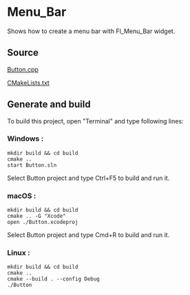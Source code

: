 # Menu_Bar

Shows how to create a menu bar with Fl_Menu_Bar widget.

## Source

[Button.cpp](Button.cpp)

[CMakeLists.txt](CMakeLists.txt)

## Generate and build

To build this project, open "Terminal" and type following lines:

### Windows :

``` shell
mkdir build && cd build
cmake .. 
start Button.sln
```

Select Button project and type Ctrl+F5 to build and run it.

### macOS :

``` shell
mkdir build && cd build
cmake .. -G "Xcode"
open ./Button.xcodeproj
```

Select Button project and type Cmd+R to build and run it.

### Linux :

``` shell
mkdir build && cd build
cmake .. 
cmake --build . --config Debug
./Button
```
